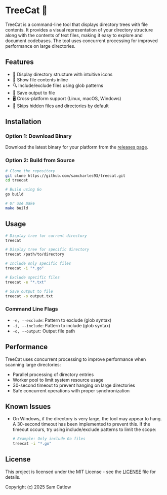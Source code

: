 # TreeCat 🌳

TreeCat is a command-line tool that displays directory trees with file contents. It provides a visual representation of your directory structure along with the contents of text files, making it easy to explore and document codebases. The tool uses concurrent processing for improved performance on large directories.

## Features

- 📂 Display directory structure with intuitive icons
- 📄 Show file contents inline
- 🔍 Include/exclude files using glob patterns
- 💾 Save output to file
- 🖥️ Cross-platform support (Linux, macOS, Windows)
- 🎯 Skips hidden files and directories by default

## Installation

### Option 1: Download Binary

Download the latest binary for your platform from the [releases page](https://github.com/samcharles93/treecat/releases).

### Option 2: Build from Source

```bash
# Clone the repository
git clone https://github.com/samcharles93/treecat.git
cd treecat

# Build using Go
go build

# Or use make
make build
```

## Usage

```bash
# Display tree for current directory
treecat

# Display tree for specific directory
treecat /path/to/directory

# Include only specific files
treecat -i "*.go"

# Exclude specific files
treecat -e "*.txt"

# Save output to file
treecat -o output.txt
```

### Command Line Flags

- `-e, --exclude`: Pattern to exclude (glob syntax)
- `-i, --include`: Pattern to include (glob syntax)
- `-o, --output`: Output file path

## Performance

TreeCat uses concurrent processing to improve performance when scanning large directories:
- Parallel processing of directory entries
- Worker pool to limit system resource usage
- 30-second timeout to prevent hanging on large directories
- Safe concurrent operations with proper synchronization

## Known Issues

- On Windows, if the directory is very large, the tool may appear to hang. A 30-second timeout has been implemented to prevent this. If the timeout occurs, try using include/exclude patterns to limit the scope:
  ```bash
  # Example: Only include Go files
  treecat -i "*.go"
  ```

## License

This project is licensed under the MIT License - see the [LICENSE](LICENSE) file for details.

Copyright (c) 2025 Sam Catlow
